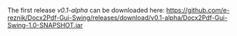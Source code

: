 The first release *v0.1-alpha* can be downloaded here: https://github.com/e-reznik/Docx2Pdf-Gui-Swing/releases/download/v0.1-alpha/Docx2Pdf-Gui-Swing-1.0-SNAPSHOT.jar

